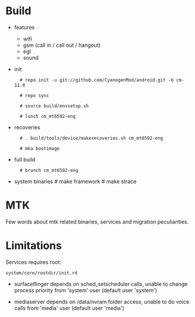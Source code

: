 # Build

* features

  * wifi
  * gsm (call in / call out / hangout)
  * egl
  * sound

* init

        # repo init -u git://github.com/CyanogenMod/android.git -b cm-11.0
        
        # repo sync
        
        # source build/envsetup.sh
        
        # lunch cm_mt6592-eng

* recoveries

        # . build/tools/device/makerecoveries.sh cm_mt6592-eng
    
        # mka bootimage

* full build

        # brunch cm_mt6592-eng

* system binaries
        # make framework
        # make strace

# MTK

Few words about mtk related binaries, services and migration peculiarities.

# Limitations

Services requires root:

`system/core/rootdir/init.rd`

  * surfaceflinger depends on sched_setscheduler calls, unable to change process priority from 'system' user (default user 'system')

  * mediaserver depends on /data/nvram folder access, unable to do voice calls from 'media' user (default user 'media')
